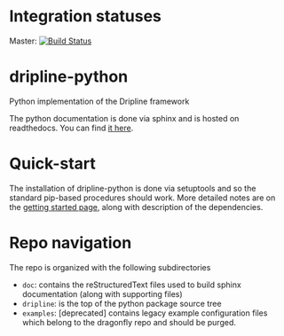 # Integration statuses
Master: [![Build Status](https://travis-ci.com/driplineorg/dripline-python.svg?branch=master)](https://travis-ci.com/driplineorg/dripline-python)

# dripline-python
Python implementation of the Dripline framework

The python documentation is done via sphinx and is hosted on readthedocs.
You can find [it here](http://www.project8.org/dripline).

# Quick-start
The installation of dripline-python is done via setuptools and so the standard pip-based procedures should work.
More detailed notes are on the [getting started page](https://dripline-python.readthedocs.io/en/master/getting_started.html), along with description of the dependencies.

# Repo navigation
The repo is organized with the following subdirectories
- `doc`: contains the reStructuredText files used to build sphinx documentation (along with supporting files)
- `dripline`: is the top of the python package source tree
- `examples`: [deprecated] contains legacy example configuration files which belong to the dragonfly repo and should be purged.

